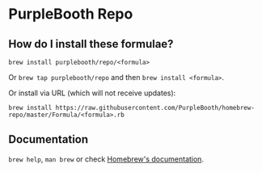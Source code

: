 # PurpleBooth Repo

## How do I install these formulae?

`brew install purplebooth/repo/<formula>`

Or `brew tap purplebooth/repo` and then `brew install <formula>`.

Or install via URL (which will not receive updates):

    brew install https://raw.githubusercontent.com/PurpleBooth/homebrew-repo/master/Formula/<formula>.rb

## Documentation

`brew help`, `man brew` or check [Homebrew's
documentation](https://docs.brew.sh).
